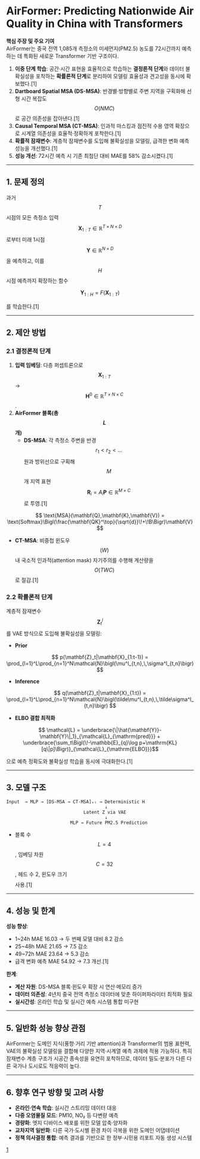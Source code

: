 # AirFormer: Predicting Nationwide Air Quality in China with Transformers

**핵심 주장 및 주요 기여**  
AirFormer는 중국 전역 1,085개 측정소의 미세먼지(PM2.5) 농도를 72시간까지 예측하는 데 특화된 새로운 Transformer 기반 구조이다.  
1. **이중 단계 학습**: 공간·시간 표현을 효율적으로 학습하는 **결정론적 단계**와 데이터 불확실성을 포착하는 **확률론적 단계**로 분리하여 모델링 효율성과 견고성을 동시에 확보했다.[1]
2. **Dartboard Spatial MSA (DS-MSA)**: 반경별·방향별로 주변 지역을 구획화해 선형 시간 복잡도 $$O(NMC)$$로 공간 의존성을 잡아낸다.[1]
3. **Causal Temporal MSA (CT-MSA)**: 인과적 마스킹과 점진적 수용 영역 확장으로 시계열 의존성을 효율적·정확하게 포착한다.[1]
4. **확률적 잠재변수**: 계층적 잠재변수를 도입해 불확실성을 모델링, 급격한 변화 예측 성능을 개선했다.[1]
5. **성능 개선**: 72시간 예측 시 기존 최첨단 대비 MAE를 58% 감소시켰다.[1]

***

## 1. 문제 정의  
과거 $$T$$시점의 모든 측정소 입력 $$\mathbf{X}_{1:T}\in \mathbb{R}^{T\times N\times D}$$로부터 미래 1시점 $$\mathbf{Y}\in \mathbb{R}^{N\times D}$$을 예측하고, 이를 $$H$$시점 예측까지 확장하는 함수  

$$
\mathbf{Y}_{1:H} = F(\mathbf{X}_{1:T})
$$

를 학습한다.[1]

***

## 2. 제안 방법

### 2.1 결정론적 단계  
1) **입력 임베딩**: 다층 퍼셉트론으로 $$\mathbf{X}_{1:T}$$ → $$\mathbf{H}^0\in\mathbb{R}^{T\times N\times C}$$.  
2) **AirFormer 블록(총 $$L$$개)**  
   - **DS-MSA**: 각 측정소 주변을 반경 $$r_1<r_2<\dots$$ 원과 방위선으로 구획해 $$M$$개 지역 표현 $$\mathbf{R}_i = A_i\mathbf{P}\in\mathbb{R}^{M\times C}$$로 투영.[1]

$$
       \text{MSA}(\mathbf{Q},\mathbf{K},\mathbf{V}) = \text{Softmax}\Bigl(\frac{\mathbf{QK}^\top}{\sqrt{d}}\!+\!B\Bigr)\mathbf{V}
     $$
   
  - **CT-MSA**: 비중첩 윈도우 $$(W)$$ 내 국소적 인과적(attention mask) 자기주의를 수행해 계산량을 $$O(TWC)$$로 절감.[1]

### 2.2 확률론적 단계  
계층적 잠재변수 $$\mathbf{Z}^l_t$$를 VAE 방식으로 도입해 불확실성을 모델링:  
- **Prior**  

$$
  p(\mathbf{Z}_t|\mathbf{X}_{1:t-1})
  = \prod_{l=1}^L\prod_{n=1}^N\mathcal{N}\bigl(\mu^l_{t,n},\,\sigma^l_{t,n}\bigr)
  $$

- **Inference**  

$$
  q(\mathbf{Z}_t|\mathbf{X}_{1:t})
  = \prod_{l=1}^L\prod_{n=1}^N\mathcal{N}\bigl(\tilde\mu^l_{t,n},\,\tilde\sigma^l_{t,n}\bigr)
  $$

- **ELBO 결합 최적화**  

```math
  \mathcal{L} = \underbrace{\|\hat{\mathbf{Y}}-\mathbf{Y}\|_1}_{\mathcal{L}_{\mathrm{pred}}}
  + \underbrace{\sum_t\Bigl(\!-\mathbb{E}_{q}\log p+\mathrm{KL}[q\|p]\Bigr)}_{\mathcal{L}_{\mathrm{ELBO}}}
``` 
  
으로 예측 정확도와 불확실성 학습을 동시에 극대화한다.[1]

***

## 3. 모델 구조  
```
Input  → MLP → [DS-MSA → CT-MSA]ₓₗ → Deterministic H
                                     ↓
                             Latent Z via VAE
                                     ↓
                        MLP → Future PM2.5 Prediction
```
- 블록 수 $$L=4$$, 임베딩 차원 $$C=32$$, 헤드 수 2, 윈도우 크기 $$$$ 사용.[1]

***

## 4. 성능 및 한계

**성능 향상**:  
- 1~24h MAE 16.03 → 두 번째 모델 대비 8.2 감소  
- 25~48h MAE 21.65 → 7.5 감소  
- 49~72h MAE 23.64 → 5.3 감소  
- 급격 변화 예측 MAE 54.92 → 7.3 개선.[1]

**한계**:  
- **계산 자원**: DS-MSA 블록·윈도우 확장 시 연산·메모리 증가  
- **데이터 의존성**: 4년치 중국 전역 측정소 데이터에 맞춘 하이퍼파라미터 최적화 필요  
- **실시간성**: 온라인 학습 및 실시간 예측 시스템 통합 미구현

***

## 5. 일반화 성능 향상 관점  
AirFormer는 도메인 지식(풍향·거리 기반 attention)과 Transformer의 범용 표현력, VAE의 불확실성 모델링을 결합해 다양한 지역·시계열 예측 과제에 적용 가능하다. 특히 잠재변수 계층 구조가 시공간 종속성을 유연히 포착하므로, 데이터 밀도·분포가 다른 다른 국가나 도시로도 적응력이 높다.

***

## 6. 향후 연구 방향 및 고려 사항  
- **온라인·연속 학습**: 실시간 스트리밍 데이터 대응  
- **다중 오염물질 모드**: PM10, NO₂ 등 다변량 예측  
- **경량화**: 엣지 디바이스 배포를 위한 모델 압축·양자화  
- **교차지역 일반화**: 다른 국가·도시별 환경 차이 극복을 위한 도메인 어댑테이션  
- **정책 의사결정 통합**: 예측 결과를 기반으로 한 정부·시민용 리포트 자동 생성 시스템  


[1](https://ppl-ai-file-upload.s3.amazonaws.com/web/direct-files/attachments/65988149/03786a7a-f6df-4fd2-93bd-3b84df839aa5/2211.15979v1.pdf)
